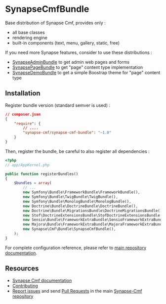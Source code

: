 SynapseCmfBundle
================

Base distribution of Synapse Cmf, provides only :

  - all base classes
  - rendering engine
  - built-in components (text, menu, gallery, static, free)

If you need more Synapse features, consider to use these distributions :

  - [SynapseAdminBundle](https://github.com/synapse-cmf/SynapseAdminBundle) to get admin web pages and forms
  - [SynapsePageBundle](https://github.com/synapse-cmf/SynapsePageBundle) to get "page" content type implementation
  - [SynapseDemoBundle](https://github.com/synapse-cmf/SynapseDemoBundle) to get a simple Boostrap theme for "page" content type

## Installation

Register bundle version (standard semver is used) :
```json
// composer.json
{
    "require": {
        // ....
        "synapse-cmf/synapse-cmf-bundle": "~1.0"
    }
}
```

Then, register the bundle, be careful to also register all dependencies :
```php
<?php
// app/AppKernel.php

public function registerBundles()
{
    $bundles = array(
        // ...
        new Symfony\Bundle\FrameworkBundle\FrameworkBundle(),
        new Symfony\Bundle\TwigBundle\TwigBundle(),
        new Symfony\Bundle\MonologBundle\MonologBundle(),
        new Doctrine\Bundle\DoctrineBundle\DoctrineBundle(),
        new Doctrine\Bundle\MigrationsBundle\DoctrineMigrationsBundle(),
        new Stof\DoctrineExtensionsBundle\StofDoctrineExtensionsBundle(),
        new Sensio\Bundle\FrameworkExtraBundle\SensioFrameworkExtraBundle(),
        new Majora\Bundle\FrameworkExtraBundle\MajoraFrameworkExtraBundle($this),
        new Synapse\Cmf\Bundle\SynapseCmfBundle(),
    );
}
```

For complete configuration reference, please refer to [main repository documentation](https://github.com/Synapse-Cmf/synapse-cmf/blob/v1.0/README.md).

## Resources

  - [Synapse Cmf documentation](https://github.com/Synapse-Cmf/synapse-cmf/blob/v1.0/README.md)
  - [Contributing](https://github.com/Synapse-Cmf/synapse-cmf/blob/v1.0/docs/contributing.md)
  - [Report issues](https://github.com/Synapse-Cmf/synapse-cmf/issues) and send [Pull Requests](https://github.com/Synapse-Cmf/synapse-cmf/pulls) in the main [Synapse-Cmf repository](https://github.com/Synapse-Cmf/synapse-cmf)
